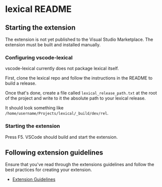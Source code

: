 # lexical README

## Starting the extension

The extension is not yet published to the Visual Studio Marketplace. The extension must be built and installed manually.

### Configuring vscode-lexical

vscode-lexical currently does not package lexical itself.

First, clone the lexical repo and follow the instructions in the README to build a release.

Once that's done, create a file called `lexical_release_path.txt` at the root of the project and write to it the absolute path to your lexical release.

It should look something like `/home/username/Projects/lexical/_build/dev/rel`.

### Starting the extension

Press F5. VSCode should build and start the extension.

## Following extension guidelines

Ensure that you've read through the extensions guidelines and follow the best practices for creating your extension.

- [Extension Guidelines](https://code.visualstudio.com/api/references/extension-guidelines)

